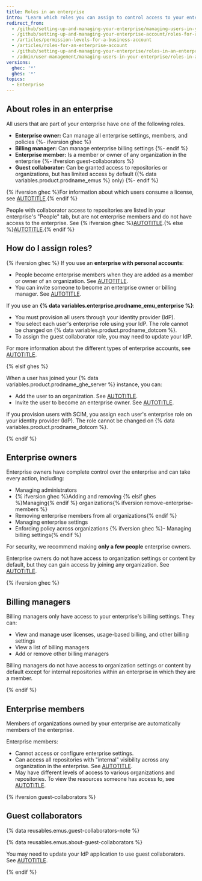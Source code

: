 ```yaml
---
title: Roles in an enterprise
intro: "Learn which roles you can assign to control access to your enterprise's settings and data."
redirect_from:
  - /github/setting-up-and-managing-your-enterprise/managing-users-in-your-enterprise/roles-in-an-enterprise
  - /github/setting-up-and-managing-your-enterprise-account/roles-for-an-enterprise-account
  - /articles/permission-levels-for-a-business-account
  - /articles/roles-for-an-enterprise-account
  - /github/setting-up-and-managing-your-enterprise/roles-in-an-enterprise
  - /admin/user-management/managing-users-in-your-enterprise/roles-in-an-enterprise
versions:
  ghec: '*'
  ghes: '*'
topics:
  - Enterprise
---
```


## About roles in an enterprise

All users that are part of your enterprise have one of the following roles.

* **Enterprise owner:** Can manage all enterprise settings, members, and policies
{%- ifversion ghec %}
* **Billing manager:** Can manage enterprise billing settings
{%- endif %}
* **Enterprise member:** Is a member or owner of any organization in the enterprise
{%- ifversion guest-collaborators %}
* **Guest collaborator:** Can be granted access to repositories or organizations, but has limited access by default ({% data variables.product.prodname_emus %} only)
{%- endif %}

{% ifversion ghec %}For information about which users consume a license, see [AUTOTITLE](/billing/managing-the-plan-for-your-github-account/about-per-user-pricing#people-that-consume-a-license).{% endif %}

People with collaborator access to repositories are listed in your enterprise's "People" tab, but are not enterprise members and do not have access to the enterprise. See {% ifversion ghec %}[AUTOTITLE](/organizations/managing-peoples-access-to-your-organization-with-roles/roles-in-an-organization#outside-collaborators-or-repository-collaborators).{% else %}[AUTOTITLE](/organizations/managing-peoples-access-to-your-organization-with-roles/roles-in-an-organization#outside-collaborators).{% endif %}

## How do I assign roles?

{% ifversion ghec %}
If you use an **enterprise with personal accounts**:

* People become enterprise members when they are added as a member or owner of an organization. See [AUTOTITLE](/organizations/managing-membership-in-your-organization/inviting-users-to-join-your-organization).
* You can invite someone to become an enterprise owner or billing manager. See [AUTOTITLE](/admin/user-management/managing-users-in-your-enterprise/inviting-people-to-manage-your-enterprise).

If you use an **{% data variables.enterprise.prodname_emu_enterprise %}**:

* You must provision all users through your identity provider (IdP).
* You select each user's enterprise role using your IdP. The role cannot be changed on {% data variables.product.prodname_dotcom %}.
* To assign the guest collaborator role, you may need to update your IdP.

For more information about the different types of enterprise accounts, see [AUTOTITLE](/admin/identity-and-access-management/understanding-iam-for-enterprises/choosing-an-enterprise-type-for-github-enterprise-cloud#about-types-of-enterprises).

{% elsif ghes %}

When a user has joined your {% data variables.product.prodname_ghe_server %} instance, you can:

* Add the user to an organization. See [AUTOTITLE](/organizations/managing-membership-in-your-organization/adding-people-to-your-organization).
* Invite the user to become an enterprise owner. See [AUTOTITLE](/admin/user-management/managing-users-in-your-enterprise/inviting-people-to-manage-your-enterprise).

If you provision users with SCIM, you assign each user's enterprise role on your identity provider (IdP). The role cannot be changed on {% data variables.product.prodname_dotcom %}.

{% endif %}

## Enterprise owners

Enterprise owners have complete control over the enterprise and can take every action, including:

* Managing administrators
* {% ifversion ghec %}Adding and removing {% elsif ghes %}Managing{% endif %} organizations{% ifversion remove-enterprise-members %}
* Removing enterprise members from all organizations{% endif %}
* Managing enterprise settings
* Enforcing policy across organizations
{% ifversion ghec %}- Managing billing settings{% endif %}

For security, we recommend making **only a few people** enterprise owners.

Enterprise owners do not have access to organization settings or content by default, but they can gain access by joining any organization. See [AUTOTITLE](/admin/user-management/managing-organizations-in-your-enterprise/managing-your-role-in-an-organization-owned-by-your-enterprise).

{% ifversion ghec %}

## Billing managers

Billing managers only have access to your enterprise's billing settings. They can:
* View and manage user licenses, usage-based billing, and other billing settings
* View a list of billing managers
* Add or remove other billing managers

Billing managers do not have access to organization settings or content by default except for internal repositories within an enterprise in which they are a member.

{% endif %}

## Enterprise members

Members of organizations owned by your enterprise are automatically members of the enterprise.

Enterprise members:

* Cannot access or configure enterprise settings.
* Can access all repositories with "internal" visibility across any organization in the enterprise. See [AUTOTITLE](/repositories/creating-and-managing-repositories/about-repositories#about-internal-repositories).
* May have different levels of access to various organizations and repositories. To view the resources someone has access to, see [AUTOTITLE](/admin/user-management/managing-users-in-your-enterprise/viewing-people-in-your-enterprise).

{% ifversion guest-collaborators %}

## Guest collaborators

{% data reusables.emus.guest-collaborators-note %}

{% data reusables.emus.about-guest-collaborators %}

You may need to update your IdP application to use guest collaborators. See [AUTOTITLE](/admin/managing-accounts-and-repositories/managing-users-in-your-enterprise/enabling-guest-collaborators).

{% endif %}
